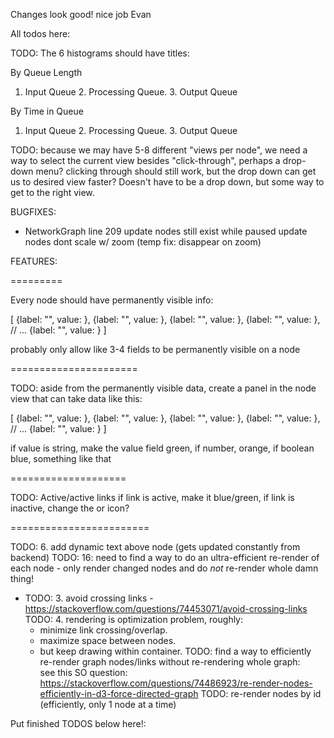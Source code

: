 Changes look good! nice job Evan

All todos here:

<!-- DONE TODO 0: create functionality and code quality to dynamically add/remove both nodes and links.
We can use the JSON editor panel thing to do these updates/deletes of nodes/links.
Creating/declaring a new node I guess should be as easy as creating a new element in the array in the JSON, likewise for links. -->




TODO: The 6 histograms should have titles: 

By Queue Length
1. Input Queue 2. Processing Queue. 3. Output Queue

By Time in Queue
1. Input Queue 2. Processing Queue. 3. Output Queue


TODO: because we may have 5-8 different "views per node", we need a way to select the current view besides "click-through",
perhaps a drop-down menu? clicking through should still work, but the drop down can get us to desired view faster?
Doesn't have to be a drop down, but some way to get to the right view.


<!-- TODO: cycle between 3 to 5 states for each node -->

<!-- MOCKUP DONE TODO: high priority - there needs to be 3 histograms for each node:
    1. histogram representing the input queue  (for items at node and waiting to be processed)
    2. histogram representing processing time (for items in process at node - not exactly a queue just time spent being processed)
    3. histogram representing the output queue (items at same node but waiting to leave - to be accepted by another node)
    note: these histograms should be updated node-by-node, so as not to re-render whole graph unnecessarily -->

<!-- DONT NEED? * TODO: 1. scale drawing to 90% of viewport (vertically and horizontally)
DONT NEED TODO: 4. allow for triangle or rectangular shapes in nodes
DONT KNOW TODO: 8. change forces so the more force between nodes given more degrees of separation/freedom

DONE TODO: 2. add permanent labels to nodes
DONE TODO: 3. add permanent icons to nodes (any image url is fine for now)
DONE ** TODO: 10: on-click node -> show histogram
DONE ** TODO: 11: code histogram into metadata toggle
DONE ** TODO: 5. add on-hover text (show metadata when hovering over)
DONE TODO: 9. allow user to toggle on/off nodes self-separating - default is on - if it's off: then user can drag nodes wherever they want 
DONE ** TODO: 11: on-hover over link -> show histogram
DONE TODO:make initial separating force a little stronger, so that nodes are further apart (more spaced out).
DONE * TODO: 15: nodes will "float" outside of viewport, after turning physics on/off -->
<!-- DONE TODO: 17: fix viewport too tall(no scrolling !) -->
<!-- DONE TODO:2. on/in initial render, avoid crossing lines/edges -->
<!-- DONE TODO: 13: control panel at top: movable -->
<!-- DONE TODO: 14: create generic JSON editor panel - show JSON blob and allow user to edit and save it (there should be ready-made solutions for this) -->

<!-- evan todos -->

BUGFIXES:
<!-- DONE * NetworkGraph foreignobject popup hidden behind nodes (z index doesnt fix this)
    this problem is pretty difficult because svg paints elements in the order they appear in the dom
    if we want to use svelte to draw these popups in the dom, i dont know how to fix drawing order
    only solution i see is drawing the foreignobject in d3 after the nodes are drawn
    i'd like to search for a solution that avoids this, as it makes the code unnecessarily complicated -->
<!-- DONE * transform translate console error -->
<!-- DONE * +page.svelte line 53 edit dataset with JSON editor -->
<!-- DONE * NetworkGraph line 79 zoom doesnt work w metadata -->
* NetworkGraph line 209 update nodes still exist while paused
    update nodes dont scale w/ zoom (temp fix: disappear on zoom)
<!-- DONE * NetworkGraph line 94 links dont display arrows -->



FEATURES:

=========

Every node should have permanently visible info:

[
{label: "<string>", value: <any>},
{label: "<string>", value: <any>},
{label: "<string>", value: <any>},
{label: "<string>", value: <any>},
// ...
{label: "<string>", value: <any>}
]

probably only allow like 3-4 fields to be permanently visible on a node


======================

TODO: aside from the permanently visible data, create a panel in the node view that can take data like this:

[
 {label: "<string>", value: <any>},
 {label: "<string>", value: <any>},
 {label: "<string>", value: <any>},
 {label: "<string>", value: <any>},
  // ...
 {label: "<string>", value: <any>}
]

if value is string, make the value field green, if number, orange, if boolean blue, something like that


====================

TODO: Active/active links
if link is active, make it blue/green, if link is inactive, change the or icon?

========================

<!-- TODO: 7. add dynamic images/drawings/animation along links (gets updated constantly from backend) -->

TODO: 6. add dynamic text above node (gets updated constantly from backend)
TODO: 16: need to find a way to do an ultra-efficient re-render of each node -
    only render changed nodes and do *not* re-render whole damn thing!
* TODO: 3. avoid crossing links - https://stackoverflow.com/questions/74453071/avoid-crossing-links
TODO: 4. rendering is optimization problem, roughly:
    * minimize link crossing/overlap.
    * maximize space between nodes.
    * but keep drawing within container.
TODO: find a way to efficiently re-render graph nodes/links without re-rendering whole graph:  
    see this SO question: https://stackoverflow.com/questions/74486923/re-render-nodes-efficiently-in-d3-force-directed-graph
TODO: re-render nodes by id (efficiently, only 1 node at a time)


Put finished TODOS below here!:

<!-- DONE * JSON edit doesn't reflect in visualization -->
<!-- DONE TODO: low priority task: render objects/nodes in the midpoint of edges/links! -->
<!-- DONE * Loading screen while waiting for data/d3 -->
<!-- DONE * TODO: 12: create a control panel that can do the following: -->
   <!-- * button to toggle physics on/off for the graph -->
   <!-- * pause/unpause button (to pause a process on backend -->
   <!-- * button to slow-down or speed-up backend process (change timestep) -->
   <!-- * button to stop all sources (stop generating new consumables/movables on the backend) -->

